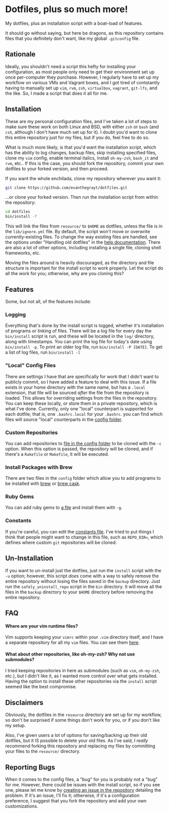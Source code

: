 # Dotfiles, plus so much more!
My dotfiles, plus an installation script with a boat-load of features.

It should go without saying, but here be dragons, as this repository contains
files that you definitely don't want, like my global `.gitconfig` file.

## Rationale
Ideally, you shouldn't need a script this hefty for installing your
configuration, as most people only need to get their environment set up once
per-computer they purchase. However, I regularly have to set up my workflow on
various VMs and Vagrant boxes, and I got tired of contstantly having to manually
set up `vim`, `rvm`, `zsh`, `virtualbox`, `vagrant`, `git-lfs`, and the like.
So, I made a script that does it all for me.

## Installation
These are my personal configuration files, and I've taken a lot of steps to make
sure these work on both Linux and BSD, with either `zsh` or `bash` (and `csh`,
although I don't have much set up for it). I doubt you'd want to clone this
entire repository just for my files, but if you do, feel free to do so.

What is much more likely, is that you'd want the installation script, which has
the ability to log changes, backup files, skip installing specified files, clone
my `vim` config, enable terminal italics, install `oh-my-zsh`, `bash_it` and
`rvm`, etc.. If this is the case, you should fork the repository, commit your
own dotfiles to your forked version, and then proceed.

If you want the whole enchilada, clone my repository wherever you want it:
```sh
git clone https://github.com/evanthegrayt/dotfiles.git
```
...or clone your forked version. Then run the installation script from within
the repository:
```sh
cd dotfiles
bin/install -f
```
This will link the files from `resource/` to `$HOME` as dotfiles, unless the
file is in the `lib/ignore.yml` file. By default, the script won't move or
overwrite currently-existing files. To change the way existing files are
handled, see the options under "Handling old dotfiles" in the
[help documentation](lib/help_menu.txt). There are also a lot of other options,
including installing a single file, cloning shell frameworks, etc.

Moving the files around is heavily discouraged, as the directory and file
structure is important for the install script to work properly. Let the script
do all the work for you; otherwise, why are you cloning this?

## Features
Some, but not all, of the features include:

### Logging
Everything that's done by the install script is logged, whether it's
installation of programs or linking of files. There will be a log file for every
day the `bin/install` script is run, and these will be located in the `log/`
directory, along with timestamps. You can print the log file for today's date
using `bin/install -p`. To print an older log file, run `bin/install -P [DATE]`.
To get a list of log files, run `bin/install -l`

### "Local" Config Files
There are settings I have that are specifically for work that I didn't want
to publicly commit, so I have added a feature to deal with this issue. If a
file exists in your home directory with the same name, but has a `.local`
extension, that file will be sourced *after* the file from the repository is
loaded. This allows for overriding settings from the files in the repository.
You can keep these locally, or store them in a private repository, which is what
I've done. Currently, only one "local" counterpart is supported for each
dotfile; that is, one `.bashrc.local` for your `.bashrc`. you can find which
files will source "local" counterparts in the [config
folder](config/local_files.yml).

### Custom Repositories
You can add repositories to [file in the config
folder](config/git_repos.yml) to be cloned with the `-c` option. When
this option is passed, the repository will be cloned, and if there's a
`Rakefile` or `Makefile`, it will be executed.

### Install Packages with Brew
There are two files in the `config` folder which allow you to add programs to be
installed with [brew](config/brew_taps.yml) or [brew
cask](config/brew_casks.yml).

### Ruby Gems
You can add ruby gems to [a file](config/ruby_gems.yml) and install them
with `-g`.

### Constants
If you're careful, you can edit the [constants file](lib/constants.sh). I've
tried to put things I think that people might want to change in this file, such
as `REPO_DIR=`, which defines where custom `git` repositories will be cloned.

## Un-Installation
If you want to un-install just the dotfiles, just run the `install` script with
the `-u` option; however, this script *does* come with a way to safely remove
the entire repository without losing the files saved in the `backup` directory.
Just run the `safely_uninstall_repo` script in the `bin` directory. It will move
all the files in the `backup` directory to your `$HOME` directory before
removing the entire repository.

## FAQ
#### Where are your vim runtime files?
Vim supports keeping your `vimrc` within your `.vim` directory itself, and I
have a separate repository for all my `vim` files. You can see them
[here](https://github.com/evanthegrayt/vimfiles).

#### What about other repositories, like oh-my-zsh? Why not use submodules?

I tried keeping repositories in here as submodules (such as `vim`, `oh-my-zsh`,
etc.), but I didn't like it, as I wanted more control over what gets installed.
Having the option to install these other repositories via the `install` script
seemed like the best compromise.

## Disclaimers
Obviously, the dotfiles in the `resource` directory are set up for my workflow,
so don't be surprised if some things don't work for you, or if you don't like
my setup.

Also, I've given users a lot of options for saving/backing up their
old dotfiles, but it IS possible to delete your old files. As I've said, I
*really* recommend forking this repository and replacing my files by committing
your files to the `resource/` directory.

## Reporting Bugs
When it comes to the config files, a "bug" for you is probably not a "bug" for
me. However, there could be issues with the install script, so if you see one,
please let me know by
[creating an issue in the
repository](https://github.com/evanthegrayt/dotfiles/issues/new)
detailing the problem. If it's an issue, I'll fix it; otherwise, if it's a
configuration preference, I suggest that you fork the repository and add your
own customizations.

